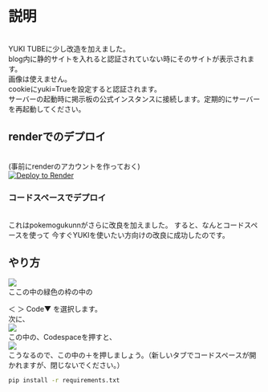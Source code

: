 # 説明
<br>YUKI TUBEに少し改造を加えました。<br>
blog内に静的サイトを入れると認証されていない時にそのサイトが表示されます。  <br>
画像は使えません。  <br>
cookieにyuki=Trueを設定すると認証されます。  <br>
サーバーの起動時に掲示板の公式インスタンスに接続します。定期的にサーバーを再起動してください。  <br>
## renderでのデプロイ
<br>(事前にrenderのアカウントを作っておく)<br>
<a href="https://render.com/deploy?repo=https://github.com/mochidukiyukimi/Yuki-Youtube-slim-2">
<img src="https://render.com/images/deploy-to-render-button.svg" alt="Deploy to Render">
</a>
### コードスペースでデプロイ
<br>これはpokemogukunnがさらに改良を加えました。
すると、なんとコードスペースを使って
今すぐYUKIを使いたい方向けの改良に成功したのです。
<br>
## やり方
<img src="https://pokemogukunns.github.io/codespase1.png">
<br>ここの中の緑色の枠の中の
<br>

＜ ＞ Code▼   を選択します。
<br>
次に、<br>
<img src="https://pokemogukunns.github.io/codespase2.png">
<br>この中の、Codespaceを押すと、<br>
<img src="https://pokemogukunns.github.io/codespase3.png"><br>
こうなるので、この中の＋を押しましょう。（新しいタブでコードスペースが開かれますが、閉じないでください。）<br>
```bash
pip install -r requirements.txt

